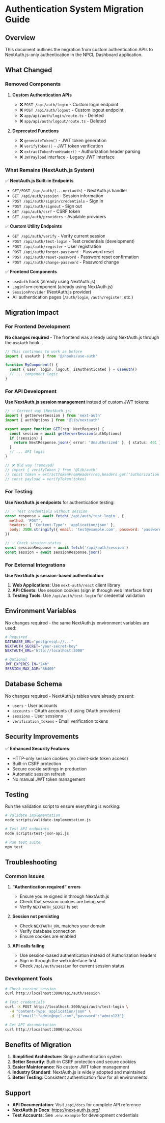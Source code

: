 # Authentication System Migration Guide

## Overview

This document outlines the migration from custom authentication APIs to NextAuth.js-only authentication in the NPCL Dashboard application.

## What Changed

### Removed Components

1. **Custom Authentication APIs**
   - ❌ `POST /api/auth/login` - Custom login endpoint
   - ❌ `POST /api/auth/logout` - Custom logout endpoint
   - ❌ `app/api/auth/login/route.ts` - Deleted
   - ❌ `app/api/auth/logout/route.ts` - Deleted

2. **Deprecated Functions**
   - ❌ `generateToken()` - JWT token generation
   - ❌ `verifyToken()` - JWT token verification
   - ❌ `extractTokenFromHeader()` - Authorization header parsing
   - ❌ `JWTPayload` interface - Legacy JWT interface

### What Remains (NextAuth.js System)

✅ **NextAuth.js Built-in Endpoints**
- `GET/POST /api/auth/[...nextauth]` - NextAuth.js handler
- `GET /api/auth/session` - Session information
- `POST /api/auth/signin/credentials` - Sign in
- `POST /api/auth/signout` - Sign out
- `GET /api/auth/csrf` - CSRF token
- `GET /api/auth/providers` - Available providers

✅ **Custom Utility Endpoints**
- `GET /api/auth/verify` - Verify current session
- `POST /api/auth/test-login` - Test credentials (development)
- `POST /api/auth/register` - User registration
- `POST /api/auth/forgot-password` - Password reset
- `POST /api/auth/reset-password` - Password reset confirmation
- `POST /api/auth/change-password` - Password change

✅ **Frontend Components**
- `useAuth` hook (already using NextAuth.js)
- `LoginForm` component (already using NextAuth.js)
- `SessionProvider` (NextAuth.js provider)
- All authentication pages (`/auth/login`, `/auth/register`, etc.)

## Migration Impact

### For Frontend Development
**No changes required** - The frontend was already using NextAuth.js through the `useAuth` hook.

```typescript
// This continues to work as before
import { useAuth } from '@/hooks/use-auth'

function MyComponent() {
  const { user, login, logout, isAuthenticated } = useAuth()
  // ... component logic
}
```

### For API Development
**Use NextAuth.js session management** instead of custom JWT tokens:

```typescript
// ✅ Correct way (NextAuth.js)
import { getServerSession } from 'next-auth'
import { authOptions } from '@lib/nextauth'

export async function GET(req: NextRequest) {
  const session = await getServerSession(authOptions)
  if (!session) {
    return NextResponse.json({ error: 'Unauthorized' }, { status: 401 })
  }
  // ... API logic
}

// ❌ Old way (removed)
// import { verifyToken } from '@lib/auth'
// const token = extractTokenFromHeader(req.headers.get('authorization'))
// const payload = verifyToken(token)
```

### For Testing
**Use NextAuth.js endpoints** for authentication testing:

```javascript
// ✅ Test credentials without session
const response = await fetch('/api/auth/test-login', {
  method: 'POST',
  headers: { 'Content-Type': 'application/json' },
  body: JSON.stringify({ email: 'test@example.com', password: 'password' })
})

// ✅ Check session status
const sessionResponse = await fetch('/api/auth/session')
const session = await sessionResponse.json()
```

### For External Integrations
**Use NextAuth.js session-based authentication**:

1. **Web Applications**: Use `next-auth/react` client library
2. **API Clients**: Use session cookies (sign in through web interface first)
3. **Testing Tools**: Use `/api/auth/test-login` for credential validation

## Environment Variables

No changes required - the same NextAuth.js environment variables are used:

```bash
# Required
DATABASE_URL="postgresql://..."
NEXTAUTH_SECRET="your-secret-key"
NEXTAUTH_URL="http://localhost:3000"

# Optional
JWT_EXPIRES_IN="24h"
SESSION_MAX_AGE="86400"
```

## Database Schema

No changes required - NextAuth.js tables were already present:
- `users` - User accounts
- `accounts` - OAuth accounts (if using OAuth providers)
- `sessions` - User sessions
- `verification_tokens` - Email verification tokens

## Security Improvements

✅ **Enhanced Security Features**:
- HTTP-only session cookies (no client-side token access)
- Built-in CSRF protection
- Secure cookie settings in production
- Automatic session refresh
- No manual JWT token management

## Testing

Run the validation script to ensure everything is working:

```bash
# Validate implementation
node scripts/validate-implementation.js

# Test API endpoints
node scripts/test-json-api.js

# Run test suite
npm test
```

## Troubleshooting

### Common Issues

1. **"Authentication required" errors**
   - Ensure you're signed in through NextAuth.js
   - Check that session cookies are being sent
   - Verify `NEXTAUTH_SECRET` is set

2. **Session not persisting**
   - Check `NEXTAUTH_URL` matches your domain
   - Verify database connection
   - Ensure cookies are enabled

3. **API calls failing**
   - Use session-based authentication instead of Authorization headers
   - Sign in through the web interface first
   - Check `/api/auth/session` for current session status

### Development Tools

```bash
# Check current session
curl http://localhost:3000/api/auth/session

# Test credentials
curl -X POST http://localhost:3000/api/auth/test-login \
  -H "Content-Type: application/json" \
  -d '{"email":"admin@npcl.com","password":"admin123"}'

# Get API documentation
curl http://localhost:3000/api/docs
```

## Benefits of Migration

1. **Simplified Architecture**: Single authentication system
2. **Better Security**: Built-in CSRF protection and secure cookies
3. **Easier Maintenance**: No custom JWT token management
4. **Industry Standard**: NextAuth.js is widely adopted and maintained
5. **Better Testing**: Consistent authentication flow for all environments

## Support

- **API Documentation**: Visit `/api/docs` for complete API reference
- **NextAuth.js Docs**: https://next-auth.js.org/
- **Test Accounts**: See `.env.example` for development credentials
